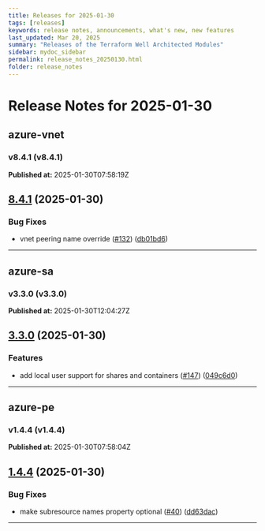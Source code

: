 ```yaml
---
title: Releases for 2025-01-30
tags: [releases]
keywords: release notes, announcements, what's new, new features
last_updated: Mar 20, 2025
summary: "Releases of the Terraform Well Architected Modules"
sidebar: mydoc_sidebar
permalink: release_notes_20250130.html
folder: release_notes
---
```


# Release Notes for 2025-01-30

## azure-vnet
### v8.4.1 (v8.4.1)
**Published at:** 2025-01-30T07:58:19Z

## [8.4.1](https://github.com/CloudNationHQ/terraform-azure-vnet/compare/v8.4.0...v8.4.1) (2025-01-30)


### Bug Fixes

* vnet peering name override ([#132](https://github.com/CloudNationHQ/terraform-azure-vnet/issues/132)) ([db01bd6](https://github.com/CloudNationHQ/terraform-azure-vnet/commit/db01bd61a1bc3bcb3ff7ea1bb7cf7adb2b726b05))

---

## azure-sa
### v3.3.0 (v3.3.0)
**Published at:** 2025-01-30T12:04:27Z

## [3.3.0](https://github.com/CloudNationHQ/terraform-azure-sa/compare/v3.2.2...v3.3.0) (2025-01-30)


### Features

* add local user support for shares and containers ([#147](https://github.com/CloudNationHQ/terraform-azure-sa/issues/147)) ([049c6d0](https://github.com/CloudNationHQ/terraform-azure-sa/commit/049c6d01c39d2b83f51bbeb26318a9cf01be00c3))

---

## azure-pe
### v1.4.4 (v1.4.4)
**Published at:** 2025-01-30T07:58:04Z

## [1.4.4](https://github.com/CloudNationHQ/terraform-azure-pe/compare/v1.4.3...v1.4.4) (2025-01-30)


### Bug Fixes

* make subresource names property optional ([#40](https://github.com/CloudNationHQ/terraform-azure-pe/issues/40)) ([dd63dac](https://github.com/CloudNationHQ/terraform-azure-pe/commit/dd63dacb688a3fbebe3b209d1ed81bc50e9e3833))

---

